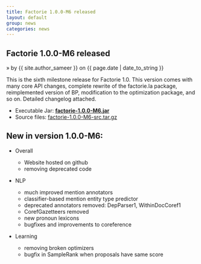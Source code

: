 ```yaml
---
title: Factorie 1.0.0-M6 released
layout: default
group: news
categories: news
---
```


## Factorie 1.0.0-M6 released
 &raquo; by {{ site.author_sameer }} on {{ page.date | date_to_string }}

This is the sixth milestone release for Factorie 1.0. This version comes with many core API changes, complete rewrite of the factorie.la package, reimplemented version of BP, modification to the optimization package, and so on. Detailed changelog attached.

* Executable Jar: **[factorie-1.0.0-M6.jar](http://factorie.googlecode.com/files/factorie-1.0.0-M6.jar)**
* Source files: [factorie-1.0.0-M6-src.tar.gz](http://factorie.googlecode.com/files/factorie-1.0.0-M6-src.tar.gz)

New in version 1.0.0-M6:
---

* Overall
    - Website hosted on github
    - removing deprecated code

* NLP
    - much improved mention annotators
    - classifier-based mention entity type predictor
    - deprecated annotators removed: DepParser1, WithinDocCoref1
    - CorefGazetteers removed
    - new pronoun lexicons
    - bugfixes and improvements to coreference

* Learning
    - removing broken optimizers
    - bugfix in SampleRank when proposals have same score
